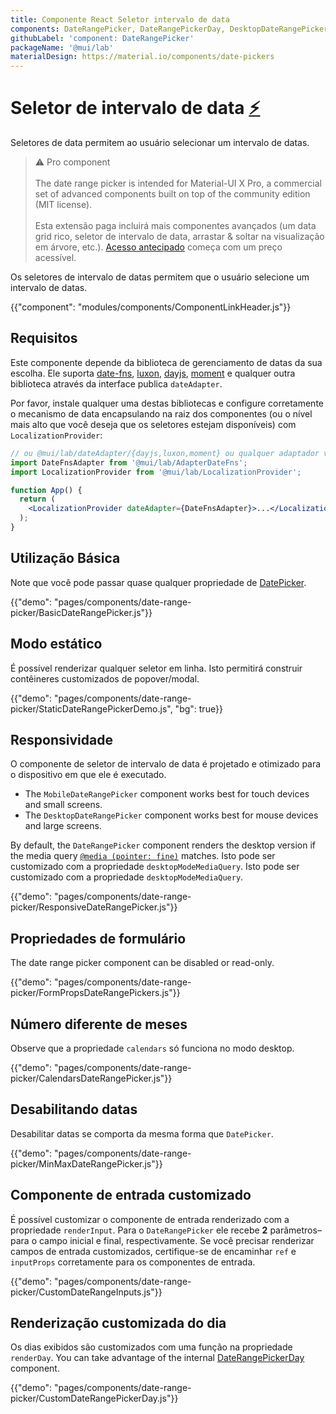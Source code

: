 ```yaml
---
title: Componente React Seletor intervalo de data
components: DateRangePicker, DateRangePickerDay, DesktopDateRangePicker, MobileDateRangePicker, StaticDateRangePicker
githubLabel: 'component: DateRangePicker'
packageName: '@mui/lab'
materialDesign: https://material.io/components/date-pickers
---
```


# Seletor de intervalo de data [<span role="img" title="Enterprise">⚡️</span>](https://material-ui.com/store/items/material-ui-pro/)

<p class="description">Seletores de data permitem ao usuário selecionar um intervalo de datas.</p>

> ⚠️ Pro component <br /><br /> The date range picker is intended for Material-UI X Pro, a commercial set of advanced components built on top of the community edition (MIT license). <br /><br /> Esta extensão paga incluirá mais componentes avançados (um data grid rico, seletor de intervalo de data, arrastar  & soltar na visualização em árvore, etc.). [Acesso antecipado](https://material-ui.com/store/items/material-ui-pro/) começa com um preço acessível.

Os seletores de intervalo de datas permitem que o usuário selecione um intervalo de datas.

{{"component": "modules/components/ComponentLinkHeader.js"}}

## Requisitos

Este componente depende da biblioteca de gerenciamento de datas da sua escolha. Ele suporta [date-fns](https://date-fns.org/), [luxon](https://moment.github.io/luxon/), [dayjs](https://github.com/iamkun/dayjs), [moment](https://momentjs.com/) e qualquer outra biblioteca através da interface publica `dateAdapter`.

Por favor, instale qualquer uma destas bibliotecas e configure corretamente o mecanismo de data encapsulando na raiz dos componentes (ou o nível mais alto que você deseja que os seletores estejam disponíveis) com `LocalizationProvider`:

```jsx
// ou @mui/lab/dateAdapter/{dayjs,luxon,moment} ou qualquer adaptador válido de date-io
import DateFnsAdapter from '@mui/lab/AdapterDateFns';
import LocalizationProvider from '@mui/lab/LocalizationProvider';

function App() {
  return (
    <LocalizationProvider dateAdapter={DateFnsAdapter}>...</LocalizationProvider>
  );
}
```

## Utilização Básica

Note que você pode passar quase qualquer propriedade de [DatePicker](/api/date-picker/).

{{"demo": "pages/components/date-range-picker/BasicDateRangePicker.js"}}

## Modo estático

É possível renderizar qualquer seletor em linha. Isto permitirá construir contêineres customizados de popover/modal.

{{"demo": "pages/components/date-range-picker/StaticDateRangePickerDemo.js", "bg": true}}

## Responsividade

O componente de seletor de intervalo de data é projetado e otimizado para o dispositivo em que ele é executado.

- The `MobileDateRangePicker` component works best for touch devices and small screens.
- The `DesktopDateRangePicker` component works best for mouse devices and large screens.

By default, the `DateRangePicker` component renders the desktop version if the media query [`@media (pointer: fine)`](https://developer.mozilla.org/en-US/docs/Web/CSS/@media/pointer) matches. Isto pode ser customizado com a propriedade `desktopModeMediaQuery`. Isto pode ser customizado com a propriedade `desktopModeMediaQuery`.

{{"demo": "pages/components/date-range-picker/ResponsiveDateRangePicker.js"}}

## Propriedades de formulário

The date range picker component can be disabled or read-only.

{{"demo": "pages/components/date-range-picker/FormPropsDateRangePickers.js"}}

## Número diferente de meses

Observe que a propriedade `calendars` só funciona no modo desktop.

{{"demo": "pages/components/date-range-picker/CalendarsDateRangePicker.js"}}

## Desabilitando datas

Desabilitar datas se comporta da mesma forma que `DatePicker`.

{{"demo": "pages/components/date-range-picker/MinMaxDateRangePicker.js"}}

## Componente de entrada customizado

É possível customizar o componente de entrada renderizado com a propriedade `renderInput`. Para o `DateRangePicker` ele recebe **2** parâmetros– para o campo inicial e final, respectivamente. Se você precisar renderizar campos de entrada customizados, certifique-se de encaminhar `ref` e `inputProps` corretamente para os componentes de entrada.

{{"demo": "pages/components/date-range-picker/CustomDateRangeInputs.js"}}

## Renderização customizada do dia

Os dias exibidos são customizados com uma função na propriedade `renderDay`. You can take advantage of the internal [DateRangePickerDay](/api/date-range-picker-day/) component.

{{"demo": "pages/components/date-range-picker/CustomDateRangePickerDay.js"}}
